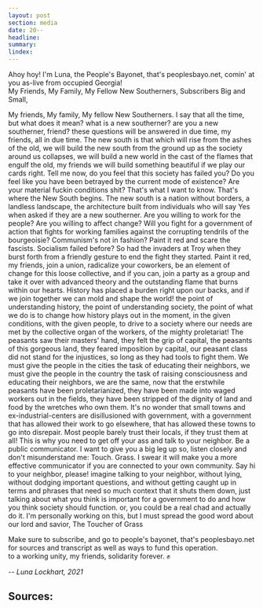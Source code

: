 ```yaml
---
layout: post
section: media
date: 20--
headline:
summary:
lindex:
---
```

Ahoy hoy! I'm Luna, the People's Bayonet, that's peoplesbayo.net, comin' at you as-live from occupied Georgia!  
My Friends, My Family, My Fellow New Southerners, Subscribers Big and Small,

My friends, My family, My fellow New Southerners. I say that all the time, but what does it mean? what is a new southerner? are you a new southerner, friend? these questions will be answered in due time, my friends, all in due time.
The new south is that which will rise from the ashes of the old, we will build the new south from the ground up as the society around us collapses, we will build a new world in the cast of the flames that engulf the old, my friends we will build something beautiful if we play our cards right. Tell me now, do you feel that this society has failed you? Do you feel like you have been betrayed by the current mode of existence? Are your material fuckin conditions shit? That's what I want to know. That's where the New South begins. The new south is a nation without borders, a landless landscape, the architecture built from individuals who will say Yes when asked if they are a new southerner. Are you willing to work for the people? Are you willing to affect change? Will you fight for a government of action that fights for working families against the corrupting tendrils of the bourgeoisie? Communism's not in fashion? Paint it red and scare the fascists. Socialism failed before? So had the invaders at Troy when they burst forth from a friendly gesture to end the fight they started. Paint it red, my friends, join a union, radicalize your coworkers, be an element of change for this loose collective, and if you can, join a party as a group and take it over with advanced theory and the outstanding flame that burns within our hearts.
History has placed a burden right upon our backs, and if we join together we can mold and shape the world! the point of understanding history, the point of understanding society, the point of what we do is to change how history plays out in the moment, in the given conditions, with the given people, to drive to a society where our needs are met by the collective organ of the workers, of the mighty proletariat!
The peasants saw their masters' hand, they felt the grip of capital, the peasants of this gorgeous land, they feared imposition by capital, our peasant class did not stand for the injustices, so long as they had tools to fight them. We must give the people in the cities the task of educating their neighbors, we must give the people in the country the task of raising consciousness and educating their neighbors, we are the same, now that the erstwhile peasants have been proletarianized, they have been made into waged workers out in the fields, they have been stripped of the dignity of land and food by the wretches who own them.
It's no wonder that small towns and ex-industrial-centers are disillusioned with government, with a government that has allowed their work to go elsewhere, that has allowed these towns to go into disrepair. Most people barely trust their locals, if they trust them at all! This is why you need to get off your ass and talk to your neighbor. Be a public communicator. I want to give you a big leg up so, listen closely and don't misunderstand me: Touch. Grass. I swear it will make you a more effective communicator if you are connected to your own community. Say hi to your neighbor, please!
imagine talking to your neighbor, without lying, without dodging important questions, and without getting caught up in terms and phrases that need so much context that it shuts them down, just talking about what you think is important for a government to do and how you think society should function. or, you could be a real chad and actually do it. I'm personally working on this, but I must spread the good word about our lord and savior, The Toucher of Grass

Make sure to subscribe, and go to people's bayonet, that's peoplesbayo.net for sources and transcript as well as ways to fund this operation.  
to a working unity, my friends, solidarity forever. ✊

*-- Luna Lockhart, 2021*

## Sources:
